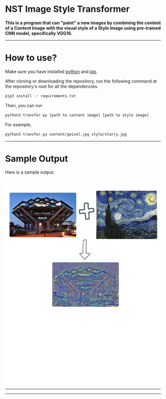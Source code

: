 NST Image Style Transformer
===============

**This is a program that can "paint" a new images by combining the content of a Content Image with the visual style of a Style Image using pre-trained CNN model, specifically VGG16.**





* * *
How to use?
====

Make sure you have installed [python](https://www.python.org/downloads/) and [pip](https://pypi.org/project/pip/).

After cloning or downloading the repository, run the following command at the repository's root for all the dependencies.

```bash
pip3 install -r requirements.txt
```

Then, you can run

```bash
python3 transfer.py [path to content image] [path to style image]
```

For example, 

```bash
python3 transfer.py content/geisel.jpg style/starry.jpg
```



* * *


Sample Output
====

  
  
Here is a sample output.

  <img src="/painted/example.png" width="1000"/>

* * *

  
  



* * *
